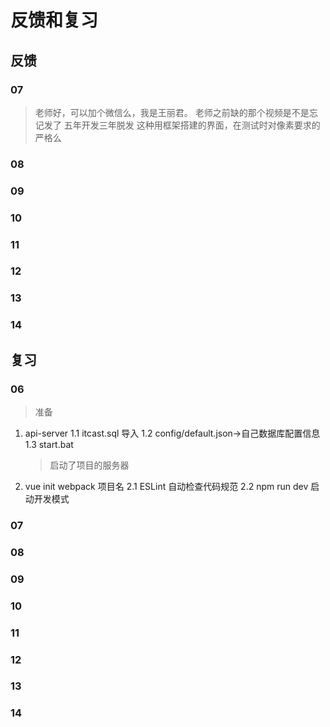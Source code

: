 # 反馈和复习

## 反馈

### 07

> 老师好，可以加个微信么，我是王丽君。
> 老师之前缺的那个视频是不是忘记发了
> 五年开发三年脱发
> 这种用框架搭建的界面，在测试时对像素要求的严格么

### 08

### 09

### 10

### 11

### 12

### 13

### 14

## 复习

### 06

> 准备

1. api-server
   1.1 itcast.sql 导入
   1.2 config/default.json->自己数据库配置信息
   1.3 start.bat

   > 启动了项目的服务器

2. vue init webpack 项目名
   2.1 ESLint 自动检查代码规范
   2.2 npm run dev 启动开发模式

### 07

### 08

### 09

### 10

### 11

### 12

### 13

### 14
